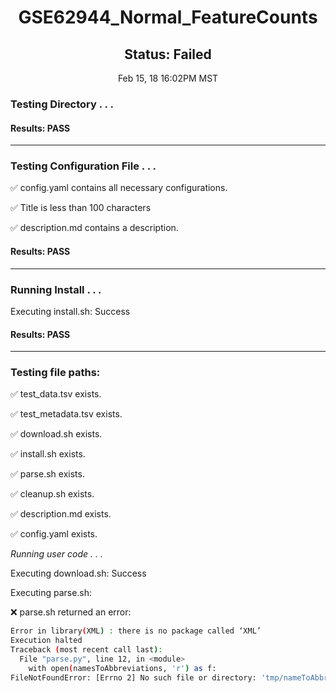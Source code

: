 <h1><center>GSE62944_Normal_FeatureCounts</center></h1>
<h2><center> Status: Failed </center></h2>
<center>Feb 15, 18 16:02PM MST</center>


### Testing Directory . . .

#### Results: PASS
---
### Testing Configuration File . . .

&#9989;	config.yaml contains all necessary configurations.

&#9989;	Title is less than 100 characters

&#9989;	description.md contains a description.

#### Results: PASS
---
### Running Install . . .

Executing install.sh: Success

#### Results: PASS
---

### Testing file paths:

&#9989;	test_data.tsv exists.

&#9989;	test_metadata.tsv exists.

&#9989;	download.sh exists.

&#9989;	install.sh exists.

&#9989;	parse.sh exists.

&#9989;	cleanup.sh exists.

&#9989;	description.md exists.

&#9989;	config.yaml exists.

*Running user code . . .*

Executing download.sh: Success

Executing parse.sh: 

&#10060;	parse.sh returned an error:
~~~bash
Error in library(XML) : there is no package called ‘XML’
Execution halted
Traceback (most recent call last):
  File "parse.py", line 12, in <module>
    with open(namesToAbbreviations, 'r') as f:
FileNotFoundError: [Errno 2] No such file or directory: 'tmp/nameToAbbreviation.txt'
~~~

